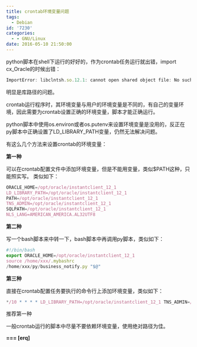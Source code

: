 ```yaml
---
title: crontab环境变量问题
tags:
  - Debian
id: '7230'
categories:
  - - GNU/Linux
date: 2016-05-10 21:50:00
---
```



<!-- more -->
python脚本在shell下运行的好好的，作为crontab任务运行就出错，import cx_Oracle的时候出错：
```js
ImportError: libclntsh.so.12.1: cannot open shared object file: No such file or directory
```

明显是库路径的问题。

crontab运行程序时，其环境变量与用户的环境变量是不同的，有自己的变量环境，因此需要为crontab设置正确的环境变量，脚本才能正确运行。

python脚本中使用os.environ或者os.putenv来设置环境变量是没用的，反正在py脚本中正确设置了LD_LIBRARY_PATH变量，仍然无法解决问题。

有这么几个方法来设置crontab的环境变量：

**第一种**

可以在crontab配置文件中添加环境变量，但是不能用变量，类似$PATH这种，只能照实写。
类似如下：
```js
ORACLE_HOME=/opt/oracle/instantclient_12_1
LD_LIBRARY_PATH=/opt/oracle/instantclient_12_1
PATH=/opt/oracle/instantclient_12_1
TNS_ADMIN=/opt/oracle/instantclient_12_1
SQLPATH=/opt/oracle/instantclient_12_1
NLS_LANG=AMERICAN_AMERICA.AL32UTF8
```
**第二种**

写一个bash脚本来中转一下，bash脚本中再调用py脚本，类似如下：
```js
#!/bin/bash
export ORACLE_HOME=/opt/oracle/instantclient_12_1
source /home/xxx/.mybashrc
/home/xxx/py/business_notify.py "$@"
```

**第三种**

直接在crontab配置任务要执行的命令行上添加环境变量，类似如下：
```js
*/10 * * * * LD_LIBRARY_PATH=/opt/oracle/instantclient_12_1 TNS_ADMIN=/opt/oracle/instantclient_12_1 /home/xxx/py/business_notify.py
```

推荐第一种

一般crontab运行的脚本中尽量不要依赖环境变量，使用绝对路径为佳。

**\===
\[erq\]**